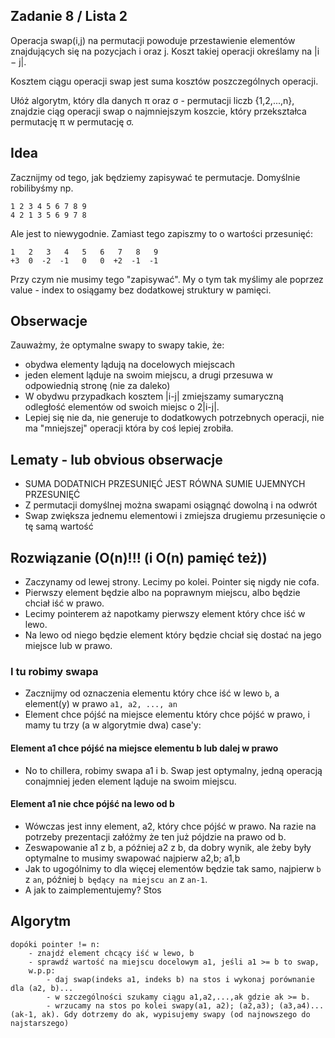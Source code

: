 ## Zadanie 8 / Lista 2

Operacja swap(i,j) na permutacji powoduje przestawienie elementów znajdujących się na pozycjach i oraz j. Koszt takiej operacji określamy na |i − j|. 

Kosztem ciągu operacji swap jest suma kosztów poszczególnych operacji.

Ułóż algorytm, który dla danych π oraz σ - permutacji liczb {1,2,...,n}, znajdzie ciąg operacji swap o najmniejszym koszcie, który przekształca permutację π w permutację σ.

## Idea

Zacznijmy od tego, jak będziemy zapisywać te permutacje. Domyślnie robilibyśmy np.

```
1 2 3 4 5 6 7 8 9
4 2 1 3 5 6 9 7 8
```
Ale jest to niewygodnie. Zamiast tego zapiszmy to o wartości przesunięć:

```
1   2   3   4   5   6   7   8   9
+3  0  -2  -1   0   0  +2  -1  -1 
``` 

Przy czym nie musimy tego "zapisywać". My o tym tak myślimy ale poprzez value - index to osiągamy bez dodatkowej struktury w pamięci.

## Obserwacje

Zauważmy, że optymalne swapy to swapy takie, że:
- obydwa elementy lądują na docelowych miejscach
- jeden element ląduje na swoim miejscu, a drugi przesuwa w odpowiednią stronę (nie za daleko)
- W obydwu przypadkach kosztem |i-j| zmiejszamy sumaryczną odległość elementów od swoich miejsc o 2|i-j|.
- Lepiej się nie da, nie generuje to dodatkowych potrzebnych operacji, nie ma "mniejszej" operacji która by coś lepiej zrobiła.

## Lematy - lub obvious obserwacje
- SUMA DODATNICH PRZESUNIĘĆ JEST RÓWNA SUMIE UJEMNYCH PRZESUNIĘĆ
- Z permutacji domyślnej można swapami osiągnąć dowolną i na odwrót
- Swap zwiększa jednemu elementowi i zmiejsza drugiemu przesunięcie o tę samą wartość

## Rozwiązanie (O(n)!!! (i O(n) pamięć też))

- Zaczynamy od lewej strony. Lecimy po kolei. Pointer się nigdy nie cofa.
- Pierwszy element będzie albo na poprawnym miejscu, albo będzie chciał iść w prawo.
- Lecimy pointerem aż napotkamy pierwszy element który chce iść w lewo. 
- Na lewo od niego będzie element który będzie chciał się dostać na jego miejsce lub w prawo.

### I tu robimy swapa
- Zacznijmy od oznaczenia elementu który chce iść w lewo `b`, a element(y) w prawo `a1, a2, ..., an`
- Element chce pójść na miejsce elementu który chce pójść w prawo, i mamy tu trzy (a w algorytmie dwa) case'y:

#### Element a1 chce pójść na miejsce elementu b lub dalej w prawo
- No to chillera, robimy swapa a1 i b. Swap jest optymalny, jedną operacją conajmniej jeden element ląduje na swoim miejscu.

#### Element a1 nie chce pójść na lewo od b
- Wówczas jest inny element, a2, który chce pójść w prawo. Na razie na potrzeby prezentacji załóżmy że ten już pójdzie na prawo od b.
- Zeswapowanie a1 z b, a później a2 z b, da dobry wynik, ale żeby były optymalne to musimy swapować najpierw a2,b; a1,b
- Jak to ugogólnimy to dla więcej elementów będzie tak samo, najpierw `b` z `an`, później `b będący na miejscu an` z `an-1`.
- A jak to zaimplementujemy? Stos

## Algorytm
```
dopóki pointer != n:
    - znajdź element chcący iść w lewo, b
    - sprawdź wartość na miejscu docelowym a1, jeśli a1 >= b to swap, 
    w.p.p:
        - daj swap(indeks a1, indeks b) na stos i wykonaj porównanie dla (a2, b)...
        - w szczególności szukamy ciągu a1,a2,...,ak gdzie ak >= b. 
        - wrzucamy na stos po kolei swapy(a1, a2); (a2,a3); (a3,a4)...(ak-1, ak). Gdy dotrzemy do ak, wypisujemy swapy (od najnowszego do najstarszego)
```
